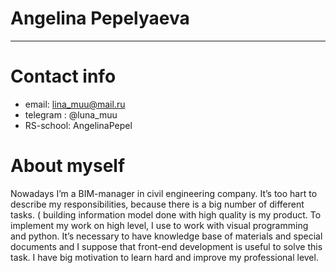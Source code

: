 # Angelina Pepelyaeva
--------
# Contact info

* email: lina_muu@mail.ru
* telegram : @luna_muu
* RS-school: AngelinaPepel
# About myself
Nowadays I’m a BIM-manager in civil engineering company. It’s too hart to describe my responsibilities, because there is a big number of different tasks. ( building information model done with high quality is my product. To implement my work on high level, I use to work with visual programming and python. It’s necessary to have knowledge base of materials and special documents and I suppose that front-end development is useful to solve this task. I have big motivation to learn hard and improve my professional level.